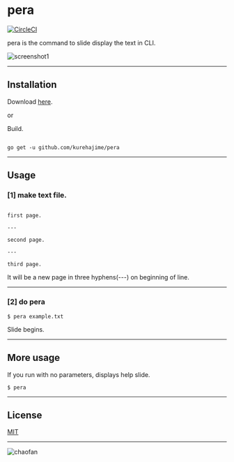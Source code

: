 # pera

[![CircleCI](https://circleci.com/gh/kurehajime/pera.svg?style=svg)](https://circleci.com/gh/kurehajime/pera)

pera is the command to slide display the text in CLI.

![screenshot1](https://cloud.githubusercontent.com/assets/4569916/16450500/3ed1e1be-3e38-11e6-860a-084bf6d82b0f.gif)

---

## Installation

Download [here](https://github.com/kurehajime/pera/releases).

or 

Build.

```

go get -u github.com/kurehajime/pera

```

---

## Usage

### [1] make text file.

```

first page.

---

second page.

---

third page.

```

 It will be a new page in three hyphens(---) on beginning of line.

---

### [2] do pera 

```
$ pera example.txt
```

Slide begins.

---

## More usage

If you run with no parameters, displays help slide.

```
$ pera
```

---

## License

[MIT](https://github.com/kurehajime/pera/blob/master/LICENSE)

---

![chaofan](https://cloud.githubusercontent.com/assets/4569916/16450501/3edc6b02-3e38-11e6-93c7-9cbd2a6c40f2.gif)
